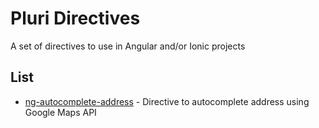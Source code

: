 # Pluri Directives

A set of directives to use in Angular and/or Ionic projects

## List

* [ng-autocomplete-address](https://github.com/Pluritech/pluri-directives/tree/master/ng-autocomplete-address) - Directive to autocomplete address using Google Maps API



